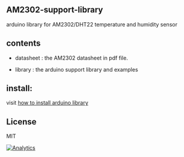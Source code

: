 ## AM2302-support-library

arduino library for AM2302/DHT22 temperature and humidity sensor


## contents

* datasheet : the AM2302 datasheet in pdf file.

* library : the arduino support library and examples

## install:

visit [how to install arduino library](http://www.lembed.org/wiki/How_to_install_Arduino_Library)

## License
 MIT

[![Analytics](https://ga-beacon.appspot.com/UA-67438080-1/AM2302-support-library/readme?pixel)](https://github.com/Lembed/AM2302-support-library)